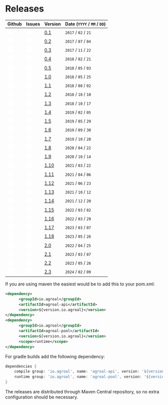 # Releases

|Github|Issues|Version|Date (`YYYY` / `MM` / `DD`) |
|---|---|---|---|
[<img style="margin:auto" src="./img/github-mark-white.png" alt="Github" width="20" height="20">](https://github.com/agroal/agroal/releases/tag/0.1)|[<img style="margin:auto" src="./img/bug-icon.png" alt="Issues" width="20" height="20">](https://issues.redhat.com/secure/ReleaseNote.jspa?projectId=12318922&version=12333553)|[ 0.1 ](/_posts/2017-02-21-0.1-release)|`2017` / `02` / `21`|
[<img style="margin:auto" src="./img/github-mark-white.png" alt="Github" width="20" height="20">](https://github.com/agroal/agroal/releases/tag/0.2)|[<img style="margin:auto" src="./img/bug-icon.png" alt="Issues" width="20" height="20">](https://issues.redhat.com/secure/ReleaseNote.jspa?projectId=12318922&version=12333816)|[ 0.2 ](/_posts/2017-07-04-0.2-release)|`2017` / `07` / `04`|
[<img style="margin:auto" src="./img/github-mark-white.png" alt="Github" width="20" height="20">](https://github.com/agroal/agroal/releases/tag/0.3)|[<img style="margin:auto" src="./img/bug-icon.png" alt="Issues" width="20" height="20">](https://issues.redhat.com/secure/ReleaseNote.jspa?projectId=12318922&version=12335464)|[ 0.3 ](/_posts/2017-11-22-0.3-release)|`2017` / `11` / `22`|
[<img style="margin:auto" src="./img/github-mark-white.png" alt="Github" width="20" height="20">](https://github.com/agroal/agroal/releases/tag/0.4)|[<img style="margin:auto" src="./img/bug-icon.png" alt="Issues" width="20" height="20">](https://issues.redhat.com/secure/ReleaseNote.jspa?projectId=12318922&version=12336193)|[ 0.4 ](/_posts/2018-02-21-0.4-release)|`2018` / `02` / `21`|
[<img style="margin:auto" src="./img/github-mark-white.png" alt="Github" width="20" height="20">](https://github.com/agroal/agroal/releases/tag/0.5)|[<img style="margin:auto" src="./img/bug-icon.png" alt="Issues" width="20" height="20">](https://issues.redhat.com/secure/ReleaseNote.jspa?projectId=12318922&version=12336968)|[ 0.5 ](/_posts/2018-05-03-0.5-release)|`2018` / `05` / `03`|
| [<img style="margin:auto" src="./img/github-mark-white.png" alt="Github" width="20" height="20">](https://github.com/agroal/agroal/releases/tag/1.0) | [<img style="margin:auto" src="./img/bug-icon.png" alt="Issues" width="20" height="20">](https://issues.jboss.org/secure/ReleaseNote.jspa?projectId=12318922&version=12337546) | [ 1.0 ](/_posts/2018-05-25-1.0-release) | `2018` / `05` / `25` |
| [<img style="margin:auto" src="./img/github-mark-white.png" alt="Github" width="20" height="20">](https://github.com/agroal/agroal/releases/tag/1.1) | [<img style="margin:auto" src="./img/bug-icon.png" alt="Issues" width="20" height="20">](https://issues.jboss.org/secure/ReleaseNote.jspa?projectId=12318922&version=12337803) | [ 1.1 ](/_posts/2018-08-02-1.1-release) | `2018` / `08` / `02` |
| [<img style="margin:auto" src="./img/github-mark-white.png" alt="Github" width="20" height="20">](https://github.com/agroal/agroal/releases/tag/1.2) | [<img style="margin:auto" src="./img/bug-icon.png" alt="Issues" width="20" height="20">](https://issues.jboss.org/secure/ReleaseNote.jspa?projectId=12318922&version=12338831) | [ 1.2 ](/_posts/2018-10-10-1.2-release) | `2018` / `10` / `10` |
| [<img style="margin:auto" src="./img/github-mark-white.png" alt="Github" width="20" height="20">](https://github.com/agroal/agroal/releases/tag/1.3) | [<img style="margin:auto" src="./img/bug-icon.png" alt="Issues" width="20" height="20">](https://issues.jboss.org/secure/ReleaseNote.jspa?projectId=12318922&version=12339460) | [ 1.3 ](/_posts/2018-10-17-1.3-release) | `2018` / `10` / `17` |
| [<img style="margin:auto" src="./img/github-mark-white.png" alt="Github" width="20" height="20">](https://github.com/agroal/agroal/releases/tag/1.4) | [<img style="margin:auto" src="./img/bug-icon.png" alt="Issues" width="20" height="20">](https://issues.jboss.org/secure/ReleaseNote.jspa?projectId=12318922&version=12339575) | [ 1.4 ](/_posts/2019-02-05-1.4-release) | `2019` / `02` / `05` |
| [<img style="margin:auto" src="./img/github-mark-white.png" alt="Github" width="20" height="20">](https://github.com/agroal/agroal/releases/tag/1.5) | [<img style="margin:auto" src="./img/bug-icon.png" alt="Issues" width="20" height="20">](https://issues.jboss.org/secure/ReleaseNote.jspa?projectId=12318922&version=12340655) | [ 1.5 ](/_posts/2019-05-29-1.5-release) | `2019` / `05` / `29` |
[<img style="margin:auto" src="./img/github-mark-white.png" alt="Github" width="20" height="20">](https://github.com/agroal/agroal/releases/tag/1.6)|[<img style="margin:auto" src="./img/bug-icon.png" alt="Issues" width="20" height="20">](https://issues.redhat.com/secure/ReleaseNote.jspa?projectId=12318922&version=12342655)|[ 1.6 ](/_posts/2019-09-30-1.6-release)|`2019` / `09` / `30`|
[<img style="margin:auto" src="./img/github-mark-white.png" alt="Github" width="20" height="20">](https://github.com/agroal/agroal/releases/tag/1.7)|[<img style="margin:auto" src="./img/bug-icon.png" alt="Issues" width="20" height="20">](https://issues.redhat.com/secure/ReleaseNote.jspa?projectId=12318922&version=12343095)|[ 1.7 ](/_posts/2019-10-28-1.7-release)|`2019` / `10` / `28`|
[<img style="margin:auto" src="./img/github-mark-white.png" alt="Github" width="20" height="20">](https://github.com/agroal/agroal/releases/tag/1.8)|[<img style="margin:auto" src="./img/bug-icon.png" alt="Issues" width="20" height="20">](https://issues.redhat.com/secure/ReleaseNote.jspa?projectId=12318922&version=12345353)|[ 1.8 ](/_posts/2020-04-22-1.8-release)|`2020` / `04` / `22`|
[<img style="margin:auto" src="./img/github-mark-white.png" alt="Github" width="20" height="20">](https://github.com/agroal/agroal/releases/tag/1.9)|[<img style="margin:auto" src="./img/bug-icon.png" alt="Issues" width="20" height="20">](https://issues.redhat.com/secure/ReleaseNote.jspa?projectId=12318922&version=12345872)|[ 1.9 ](/_posts/2020-10-14-1.9-release)|`2020` / `10` / `14`|
[<img style="margin:auto" src="./img/github-mark-white.png" alt="Github" width="20" height="20">](https://github.com/agroal/agroal/releases/tag/1.10)|[<img style="margin:auto" src="./img/bug-icon.png" alt="Issues" width="20" height="20">](https://issues.redhat.com/secure/ReleaseNote.jspa?projectId=12318922&version=12353998)|[ 1.10 ](/_posts/2021-03-22-1.10-release)|`2021` / `03` / `22`|
[<img style="margin:auto" src="./img/github-mark-white.png" alt="Github" width="20" height="20">](https://github.com/agroal/agroal/releases/tag/1.11)|[<img style="margin:auto" src="./img/bug-icon.png" alt="Issues" width="20" height="20">](https://issues.redhat.com/secure/ReleaseNote.jspa?projectId=12318922&version=12355534)|[ 1.11 ](/_posts/2021-04-06-1.11-release)|`2021` / `04` / `06`|
[<img style="margin:auto" src="./img/github-mark-white.png" alt="Github" width="20" height="20">](https://github.com/agroal/agroal/releases/tag/1.12)|[<img style="margin:auto" src="./img/bug-icon.png" alt="Issues" width="20" height="20">](https://issues.redhat.com/secure/ReleaseNote.jspa?projectId=12318922&version=12358166)|[ 1.12 ](/_posts/2021-06-23-1.12-release)|`2021` / `06` / `23`|
[<img style="margin:auto" src="./img/github-mark-white.png" alt="Github" width="20" height="20">](https://github.com/agroal/agroal/releases/tag/1.13)|[<img style="margin:auto" src="./img/bug-icon.png" alt="Issues" width="20" height="20">](https://issues.redhat.com/secure/ReleaseNote.jspa?projectId=12318922&version=12359469)|[ 1.13 ](/_posts/2021-10-12-1.13-release)|`2021` / `10` / `12`|
[<img style="margin:auto" src="./img/github-mark-white.png" alt="Github" width="20" height="20">](https://github.com/agroal/agroal/releases/tag/1.14)|[<img style="margin:auto" src="./img/bug-icon.png" alt="Issues" width="20" height="20">](https://issues.redhat.com/secure/ReleaseNote.jspa?projectId=12318922&version=12378465)|[ 1.14 ](/_posts/2021-12-20-1.14-release)|`2021` / `12` / `20`|
[<img style="margin:auto" src="./img/github-mark-white.png" alt="Github" width="20" height="20">](https://github.com/agroal/agroal/releases/tag/1.15)|[<img style="margin:auto" src="./img/bug-icon.png" alt="Issues" width="20" height="20">](https://issues.redhat.com/secure/ReleaseNote.jspa?projectId=12318922&version=12382827)|[ 1.15 ](/_posts/2022-03-02-1.15-release)|`2022` / `03` / `02`|
[<img style="margin:auto" src="./img/github-mark-white.png" alt="Github" width="20" height="20">](https://github.com/agroal/agroal/releases/tag/1.16)|[<img style="margin:auto" src="./img/bug-icon.png" alt="Issues" width="20" height="20">](https://issues.redhat.com/secure/ReleaseNote.jspa?projectId=12318922&version=12383751)|[ 1.16 ](/_posts/2022-03-29-1.16-release)|`2022` / `03` / `29`|
[<img style="margin:auto" src="./img/github-mark-white.png" alt="Github" width="20" height="20">](https://github.com/agroal/agroal/releases/tag/1.17)|[<img style="margin:auto" src="./img/bug-icon.png" alt="Issues" width="20" height="20">](https://issues.redhat.com/secure/ReleaseNote.jspa?projectId=12318922&version=12396764)|[ 1.17 ](/_posts/2023-03-07-2.1-release)|`2023` / `03` / `07`|
[<img style="margin:auto" src="./img/github-mark-white.png" alt="Github" width="20" height="20">](https://github.com/agroal/agroal/releases/tag/1.18)|[<img style="margin:auto" src="./img/bug-icon.png" alt="Issues" width="20" height="20">](https://issues.redhat.com/secure/ReleaseNote.jspa?projectId=12318922&version=12408670)|[ 1.18 ](/_posts/2023-05-26-2.2-release)|`2023` / `05` / `26`|
[<img style="margin:auto" src="./img/github-mark-white.png" alt="Github" width="20" height="20">](https://github.com/agroal/agroal/releases/tag/2.0)|[<img style="margin:auto" src="./img/bug-icon.png" alt="Issues" width="20" height="20">](https://issues.redhat.com/secure/ReleaseNote.jspa?projectId=12318922&version=12385431)|[ 2.0 ](/_posts/2022-04-25-2.0-release)|`2022` / `04` / `25`|
[<img style="margin:auto" src="./img/github-mark-white.png" alt="Github" width="20" height="20">](https://github.com/agroal/agroal/releases/tag/2.1)|[<img style="margin:auto" src="./img/bug-icon.png" alt="Issues" width="20" height="20">](https://issues.redhat.com/secure/ReleaseNote.jspa?projectId=12318922&version=12396763)|[ 2.1 ](/_posts/2023-03-07-2.1-release)|`2023` / `03` / `07`|
[<img style="margin:auto" src="./img/github-mark-white.png" alt="Github" width="20" height="20">](https://github.com/agroal/agroal/releases/tag/2.2)|[<img style="margin:auto" src="./img/bug-icon.png" alt="Issues" width="20" height="20">](https://issues.redhat.com/secure/ReleaseNote.jspa?projectId=12318922&version=12408669)|[ 2.2 ](/_posts/2023-05-26-2.2-release)|`2023` / `05` / `26`|
[<img style="margin:auto" src="./img/github-mark-white.png" alt="Github" width="20" height="20">](https://github.com/agroal/agroal/releases/tag/2.3)|[<img style="margin:auto" src="./img/bug-icon.png" alt="Issues" width="20" height="20">](https://issues.redhat.com/secure/ReleaseNote.jspa?projectId=12318922&version=12409779)|[ 2.3 ](/_posts/2024-02-09-2.3-release)|`2024` / `02` / `09`|




If you are using maven the easiest would be to add this to your pom.xml:

```xml
<dependency>
      <groupId>io.agroal</groupId>
      <artifactId>agroal-api</artifactId>
      <version>${version.io.agroal}</version>
</dependency>
<dependency>
      <groupId>io.agroal</groupId>
      <artifactId>agroal-pool</artifactId>
      <version>${version.io.agroal}</version>
      <scope>runtime</scope>
</dependency>
```

For gradle builds add the following dependency:

```groovy
dependencies {
    compile group: 'io.agroal', name: 'agroal-api', version: '${version.io.agroal}'
    runtime group: 'io.agroal', name: 'agroal-pool', version: '${version.io.agroal}'
}
```

The releases are distributed through Maven Central repository, so no extra configuration should be necessary.
